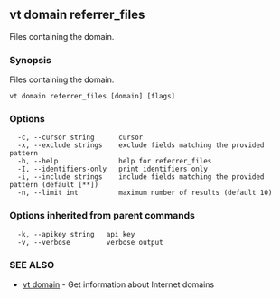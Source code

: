 ## vt domain referrer_files

Files containing the domain.

### Synopsis

Files containing the domain.

```
vt domain referrer_files [domain] [flags]
```

### Options

```
  -c, --cursor string      cursor
  -x, --exclude strings    exclude fields matching the provided pattern
  -h, --help               help for referrer_files
  -I, --identifiers-only   print identifiers only
  -i, --include strings    include fields matching the provided pattern (default [**])
  -n, --limit int          maximum number of results (default 10)
```

### Options inherited from parent commands

```
  -k, --apikey string   api key
  -v, --verbose         verbose output
```

### SEE ALSO

* [vt domain](vt_domain.md)	 - Get information about Internet domains

